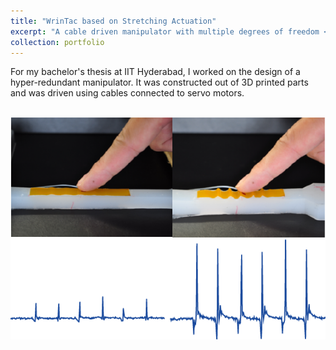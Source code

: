 ```yaml
---
title: "WrinTac based on Stretching Actuation"
excerpt: "A cable driven manipulator with multiple degrees of freedom <br/><img src='/images/projectImages/wrintacstretching.png'>"
collection: portfolio
---
```


For my bachelor's thesis at IIT Hyderabad, I worked on the design of a hyper-redundant manipulator. It was constructed out of 3D printed parts and was driven using cables connected to servo motors. 

<br/><img src='/images/projectImages/wrintacstretching.png'>